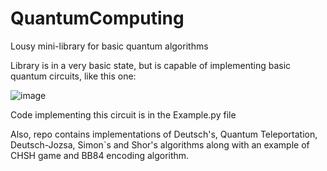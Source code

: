 # QuantumComputing
Lousy mini-library for basic quantum algorithms

Library is in a very basic state, but is capable of implementing basic quantum circuits, like this one:

![image](https://github.com/azazuent/QuantumComputing/assets/101038113/5982ea7e-ad27-4878-9c75-86b6cf787b4f)

Code implementing this circuit is in the Example.py file

Also, repo contains implementations of Deutsch's, Quantum Teleportation, Deutsch-Jozsa, Simon`s and Shor's algorithms along with an example of CHSH game and BB84 encoding algorithm.
